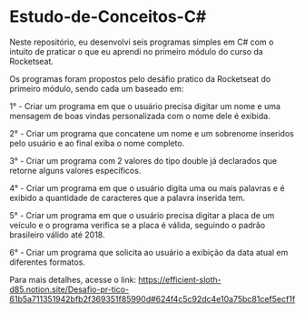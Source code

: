 # Estudo-de-Conceitos-C#
Neste repositório, eu desenvolvi seis programas simples em C# com o intuito de praticar o que eu aprendi no primeiro módulo do curso da Rocketseat.

Os programas foram propostos pelo desáfio pratico da Rocketseat do primeiro módulo, sendo cada um baseado em:

1° - Criar um programa em que o usuário precisa digitar um nome e uma mensagem de boas vindas personalizada com o nome dele é exibida.

2° - Criar um programa que concatene um nome e um sobrenome inseridos pelo usuário e ao final exiba o nome completo.

3° - Criar um programa com 2 valores do tipo double já declarados que retorne alguns valores específicos.

4° - Criar um programa em que o usuário digita uma ou mais palavras e é exibido a quantidade de caracteres que a palavra inserida tem.

5° - Criar um programa em que o usuário precisa digitar a placa de um veículo e o programa verifica se a placa é válida, seguindo o padrão brasileiro válido até 2018.

6° - Criar um programa que solicita ao usuário a exibição da data atual em diferentes formatos.

Para mais detalhes, acesse o link: https://efficient-sloth-d85.notion.site/Desafio-pr-tico-61b5a711351942bfb2f369351f85990d#624f4c5c92dc4e10a75bc81cef5ecf1f
